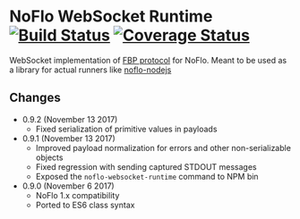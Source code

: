 NoFlo WebSocket Runtime [![Build Status](https://travis-ci.org/noflo/noflo-runtime-websocket.svg?branch=master)](https://travis-ci.org/noflo/noflo-runtime-websocket) [![Coverage Status](https://coveralls.io/repos/github/noflo/noflo-runtime-websocket/badge.svg?branch=master)](https://coveralls.io/github/noflo/noflo-runtime-websocket?branch=master)
====

WebSocket implementation of [FBP protocol](https://flowbased.github.io/fbp-protocol/) for NoFlo. Meant to be used as a library for actual runners like [noflo-nodejs](https://github.com/noflo/noflo-nodejs)

## Changes

* 0.9.2 (November 13 2017)
  - Fixed serialization of primitive values in payloads
* 0.9.1 (November 13 2017)
  - Improved payload normalization for errors and other non-serializable objects
  - Fixed regression with sending captured STDOUT messages
  - Exposed the `noflo-websocket-runtime` command to NPM bin
* 0.9.0 (November 6 2017)
  - NoFlo 1.x compatibility
  - Ported to ES6 class syntax
